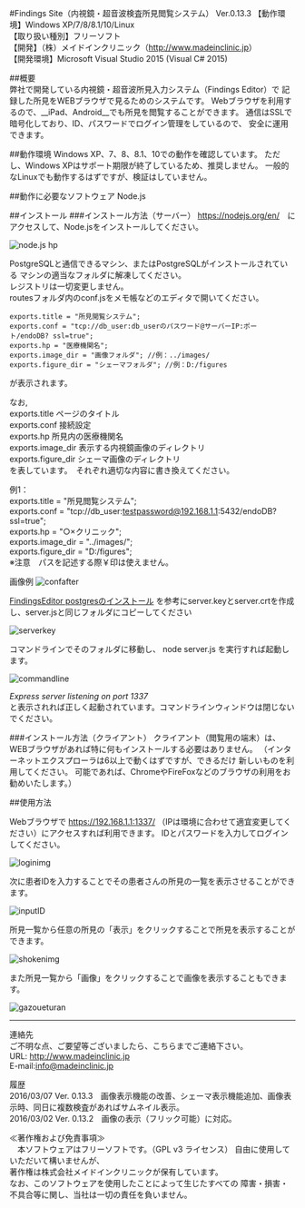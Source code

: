 #Findings Site（内視鏡・超音波検査所見閲覧システム） Ver.0.13.3
 【動作環境】Windows XP/7/8/8.1/10/Linux  
 【取り扱い種別】フリーソフト  
 【開発】（株）メイドインクリニック（<http://www.madeinclinic.jp>）  
 【開発環境】Microsoft Visual Studio 2015 (Visual C# 2015)


##概要  
弊社で開発している内視鏡・超音波所見入力システム（Findings Editor）で
記録した所見をWEBブラウザで見るためのシステムです。
Webブラウザを利用するので、__iPad、Android__でも所見を閲覧することができます。
通信はSSLで暗号化しており、ID、パスワードでログイン管理をしているので、
安全に運用できます。

##動作環境
Windows XP、7、8、8.1、10での動作を確認しています。
ただし、Windows XPはサポート期限が終了しているため、推奨しません。
一般的なLinuxでも動作するはずですが、検証はしていません。

##動作に必要なソフトウェア
Node.js

##インストール
###インストール方法（サーバー）
<https://nodejs.org/en/>　にアクセスして、Node.jsをインストールしてください。  

![node.js hp](http://www.madeinclinic.jp/software/FindingsSite/images/nodejsHP.png)    

PostgreSQLと通信できるマシン、またはPostgreSQLがインストールされている
マシンの適当なフォルダに解凍してください。  
レジストリは一切変更しません。  
routesフォルダ内のconf.jsをメモ帳などのエディタで開いてください。  

    exports.title = "所見閲覧システム";   
    exports.conf = "tcp://db_user:db_userのパスワード@サーバーIP:ポート/endoDB? ssl=true"; 
    exports.hp = "医療機関名";    
    exports.image_dir = "画像フォルダ"; //例：../images/
    exports.figure_dir = "シェーマフォルダ"; //例：D:/figures

が表示されます。

なお,   
exports.title  ページのタイトル  
exports.conf   接続設定  
exports.hp   所見内の医療機関名  
exports.image\_dir   表示する内視鏡画像のディレクトリ  
exports.figure\_dir    シェーマ画像のディレクトリ    
を表しています。　それぞれ適切な内容に書き換えてください。  

例1：  
exports.title = "所見閲覧システム";  
exports.conf = "tcp://db_user:testpassword@192.168.1.1:5432/endoDB?ssl=true";  
exports.hp = "○×クリニック";     
exports.image\_dir = "../images/";  
exports.figure\_dir = "D:/figures";   
※注意　パスを記述する際￥印は使えません。

画像例
![confafter]( http://www.madeinclinic.jp/software/FindingsSite/images/confafter.png)  

[FindingsEditor postgresのインストール](http://www.madeinclinic.jp/%E3%82%BD%E3%83%95%E3%83%88%E3%82%A6%E3%82%A7%E3%82%A2/findings/fe_postgres/)
を参考にserver.keyとserver.crtを作成し、server.jsと同じフォルダにコピーしてください  

![serverkey]( http://www.madeinclinic.jp/software/FindingsSite/images/serverkey.png)

コマンドラインでそのフォルダに移動し、
node server.js
を実行すれば起動します。

![commandline]( http://www.madeinclinic.jp/software/FindingsSite/images/commandline.png)  

_Express server listening on port 1337_  
と表示されれば正しく起動されています。コマンドラインウィンドウは閉じないでください。

###インストール方法（クライアント）
クライアント（閲覧用の端末）は、WEBブラウザがあれば特に何もインストールする必要はありません。
（インターネットエクスプローラは6以上で動くはずですが、できるだけ
新しいものを利用してください。
可能であれば、ChromeやFireFoxなどのブラウザの利用をお勧めいたします。）

##使用方法

Webブラウザで
https://192.168.1.1:1337/
（IPは環境に合わせて適宜変更してください）にアクセスすれば利用できます。 
 IDとパスワードを入力してログインしてください。  

![loginimg]( http://www.madeinclinic.jp/software/FindingsSite/images/loginimg.png)  

次に患者IDを入力することでその患者さんの所見の一覧を表示させることができます。  

![inputID]( http://www.madeinclinic.jp/software/FindingsSite/images/inputID.png)

所見一覧から任意の所見の「表示」をクリックすることで所見を表示することができます。    
  
![shokenimg]( http://www.madeinclinic.jp/software/FindingsSite/images/shokenimg.png)  

また所見一覧から「画像」をクリックすることで画像を表示することもできます。

![gazoueturan](http://www.madeinclinic.jp/software/FindingsSite/images/gazoueturan.png)
***
連絡先  
ご不明な点、ご要望等ございましたら、こちらまでご連絡下さい。  
URL: <http://www.madeinclinic.jp>  
E-mail:<info@madeinclinic.jp> 
   
履歴  
2016/03/07 Ver. 0.13.3　画像表示機能の改善、シェーマ表示機能追加、画像表示時、同日に複数検査があればサムネイル表示。  
2016/03/02 Ver. 0.13.2　画像の表示（フリック可能）に対応。  

≪著作権および免責事項≫  
　本ソフトウェアはフリーソフトです。（GPL v3 ライセンス）
自由に使用していただいて構いませんが、  
著作権は株式会社メイドインクリニックが保有しています。  
なお、このソフトウェアを使用したことによって生じたすべての
障害・損害・不具合等に関し、当社は一切の責任を負いません。   